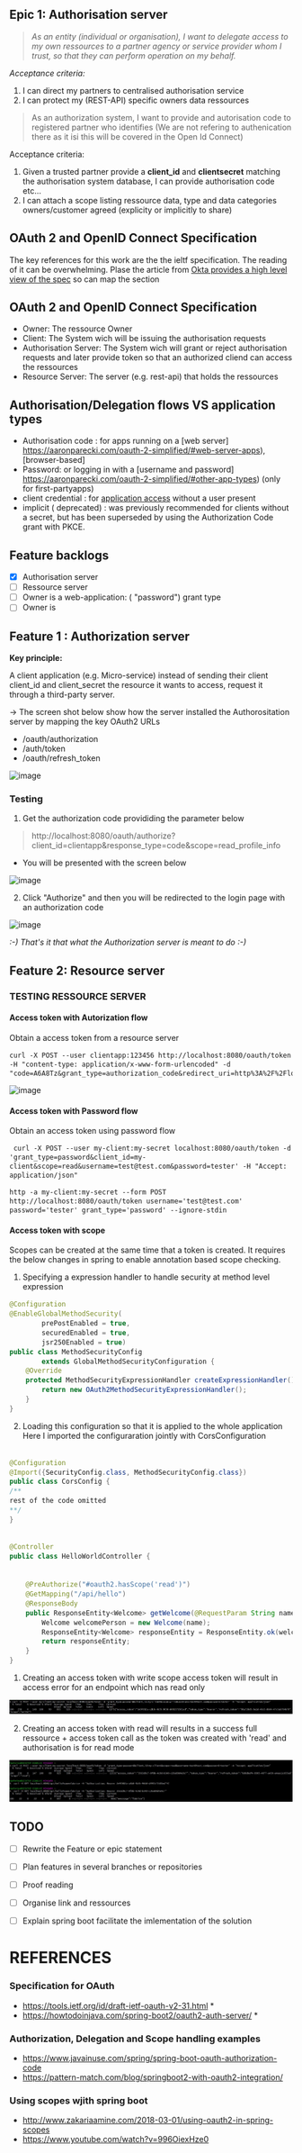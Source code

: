 


##  Epic 1: Authorisation server

> *As an entity (individual or organisation),  I want to delegate access to my own  ressources to a partner agency or service provider whom I
> trust, so that they can perform operation on my behalf.*

*Acceptance criteria:*

 1. I can direct my partners to centralised authorisation service
 2. I can protect my  (REST-API)  specific owners data ressources

> As an authorization system, I want to provide and autorisation code to
> registered  partner who identifies  (We are not refering to authenication there as it isi this will be covered in the Open Id Connect)

Acceptance criteria:

 1. Given a trusted partner provide a **client_id** and **clientsecret** matching the authorisation system database,  I can provide
    authorisation code etc...
 2. I can attach a scope listing  ressource data, type and data categories owners/customer agreed (explicity or implicitly to share)

OAuth 2 and OpenID Connect Specification
-  
The key references for this work are the the ieltf specification. The reading of it can be overwhelming. Plase the article from [Okta provides a high level view of the spec](https://www.oauth.com/oauth2-servers/map-oauth-2-0-specs/) so can map the section 

## OAuth 2 and OpenID Connect Specification

- Owner: The ressource Owner
- Client: The System wich will be issuing the authorisation requests
- Authorisation Server: The System wich will grant or reject authorisation requests and later provide token so that an authorized cliend can access the ressources
- Resource Server: The server (e.g. rest-api) that holds the ressources


##   Authorisation/Delegation flows VS application types

 - Authorisation code :  for apps running on a  [web server] https://aaronparecki.com/oauth-2-simplified/#web-server-apps),
   [browser-based]
 - Password: or logging in with a  [username and password] https://aaronparecki.com/oauth-2-simplified/#other-app-types)
   (only for first-partyapps)
 - client credential : for  [application access](https://aaronparecki.com/oauth-2-simplified/#client-credentials)    without a user present
 - implicit ( deprecated) :  was previously recommended for clients
   without a secret, but has been superseded by using the Authorization
   Code grant with PKCE.

## Feature backlogs
 - [x] Authorisation server
 - [ ] Ressource server
 - [ ] Owner is a web-application: ( "password") grant type
 - [ ] Owner is 

## Feature 1 : Authorization server

**Key principle:**

A client application (e.g. Micro-service)  instead of sending their client client_id and client_secret the resource it wants to access, request it through a third-party server.

-> The screen shot below show how the server installed the Authorositation server by mapping the key OAuth2 URLs
* /oauth/authorization
* /auth/token
* /oauth/refresh_token

![image](https://user-images.githubusercontent.com/17228294/92223475-d9f63680-eee3-11ea-84b0-2f8085208e8e.png)


### Testing 

 1. Get the authorization code provididing the parameter below

> http://localhost:8080/oauth/authorize?client_id=clientapp&response_type=code&scope=read_profile_info

- You will be presented with the screen below 

![image](https://user-images.githubusercontent.com/17228294/92304384-d84e7080-efc0-11ea-950d-27856ca8b54b.png)

 2. Click "Authorize" and then you  will be redirected to the login page with an authorization code

![image](https://user-images.githubusercontent.com/17228294/92304193-1185e100-efbf-11ea-845d-56e5ad38263b.png)


*:-) That's it that what the Authorization server is meant to do :-)* 




## Feature 2:  Resource server


### TESTING RESSOURCE SERVER

#### Access token with Autorization flow
 Obtain a access token from a resource server

    curl -X POST --user clientapp:123456 http://localhost:8080/oauth/token  -H "content-type: application/x-www-form-urlencoded" -d "code=A6A8Tz&grant_type=authorization_code&redirect_uri=http%3A%2F%2Flocalhost%3A8080%2Flogin&scope=read_profile_info"

![image](https://user-images.githubusercontent.com/17228294/92304085-43e30e80-efbe-11ea-8eb4-bd4d467aaca2.png)

#### Access token with Password flow 
 Obtain an access token using password flow
 
```
 curl -X POST --user my-client:my-secret localhost:8080/oauth/token -d 'grant_type=password&client_id=my-client&scope=read&username=test@test.com&password=tester' -H "Accept: application/json"
```

```
http -a my-client:my-secret --form POST http://localhost:8080/oauth/token username='test@test.com' password='tester' grant_type='password' --ignore-stdin
```

#### Access token with scope

Scopes can be created at the same time that a token is created. It requires the below changes in spring to enable annotation based scope checking.


1. Specifying a expression handler to handle security at method level expression  


```java
@Configuration
@EnableGlobalMethodSecurity(
        prePostEnabled = true,
        securedEnabled = true,
        jsr250Enabled = true)
public class MethodSecurityConfig
        extends GlobalMethodSecurityConfiguration {
    @Override
    protected MethodSecurityExpressionHandler createExpressionHandler() {
        return new OAuth2MethodSecurityExpressionHandler();
    }
}

```
2. Loading this configuration so that it is applied to the whole application
Here I imported the configuraration jointly with CorsConfiguration
```java

@Configuration
@Import({SecurityConfig.class, MethodSecurityConfig.class})
public class CorsConfig {
/**
rest of the code omitted 
**/
}
```

```java

@Controller
public class HelloWorldController {


    @PreAuthorize("#oauth2.hasScope('read')")
    @GetMapping("/api/hello")
    @ResponseBody
    public ResponseEntity<Welcome> getWelcome(@RequestParam String name) {
        Welcome welcomePerson = new Welcome(name);
        ResponseEntity<Welcome> responseEntity = ResponseEntity.ok(welcomePerson);
        return responseEntity;
    }
}

```

1. Creating an access token with write scope access token will result in access error for an endpoint
which nas read only

![image](docs/scope-failure.jpg)


2. Creating an access token with read will results in a success full ressource + access token call
as the token was created with 'read' and authorisation is for read mode

![image](docs/scope-success.jpg)

## TODO

 - [ ] Rewrite the Feature or epic statement
 - [ ] Plan features in several branches or repositories
 - [ ] Proof reading
 - [ ] Organise link and ressources
 - [ ] Explain  spring boot facilitate the  imlementation of the solution 
 

# REFERENCES

### Specification for OAuth
 - https://tools.ietf.org/id/draft-ietf-oauth-v2-31.html    *
 - https://howtodoinjava.com/spring-boot2/oauth2-auth-server/    *
 
 ### Authorization, Delegation and Scope handling examples
 
 - https://www.javainuse.com/spring/spring-boot-oauth-authorization-code
 - https://pattern-match.com/blog/springboot2-with-oauth2-integration/  
 
 
 ### Using scopes wjith spring boot
 - http://www.zakariaamine.com/2018-03-01/using-oauth2-in-spring-scopes
 - https://www.youtube.com/watch?v=996OiexHze0


